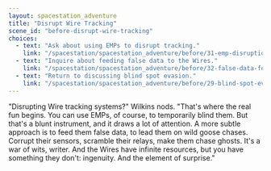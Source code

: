 ```yaml
---
layout: spacestation_adventure
title: "Disrupt Wire Tracking"
scene_id: "before-disrupt-wire-tracking"
choices:
  - text: "Ask about using EMPs to disrupt tracking."
    link: "/spacestation/spacestation_adventure/before/31-emp-disruption/"
  - text: "Inquire about feeding false data to the Wires."
    link: "/spacestation/spacestation_adventure/before/32-false-data-feeding/"
  - text: "Return to discussing blind spot evasion."
    link: "/spacestation/spacestation_adventure/before/29-blind-spot-evasion/"
---
```


"Disrupting Wire tracking systems?" Wilkins nods. "That's where the real fun begins. You can use EMPs, of course, to temporarily blind them. But that's a blunt instrument, and it draws a lot of attention. A more subtle approach is to feed them false data, to lead them on wild goose chases. Corrupt their sensors, scramble their relays, make them chase ghosts. It's a war of wits, writer. And the Wires have infinite resources, but you have something they don't: ingenuity. And the element of surprise."
